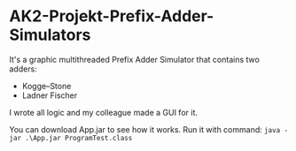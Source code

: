# AK2-Projekt-Prefix-Adder-Simulators

It's a graphic multithreaded Prefix Adder Simulator that contains two adders:
 - Kogge–Stone
 - Ladner Fischer
 
 I wrote all logic and my colleague made a GUI for it.

You can download App.jar to see how it works.
Run it with command:
<code>java -jar .\App.jar ProgramTest.class</code>
